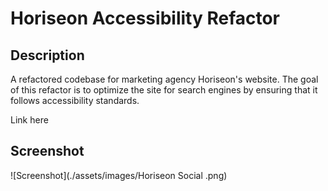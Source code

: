 # Horiseon Accessibility Refactor

## Description

A refactored codebase for marketing agency Horiseon's website. The goal of this refactor is to optimize the site for search engines by ensuring that it follows accessibility standards.

Link here

## Screenshot
![Screenshot](./assets/images/Horiseon Social .png)

